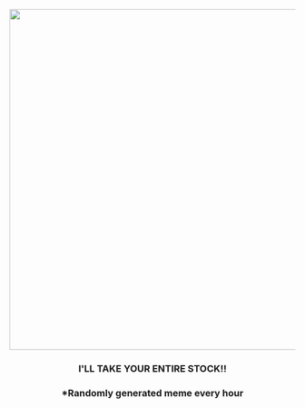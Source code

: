 <p align="center">
        <img src="https://i.redd.it/9z24rniscpr81.png" width="600" height="600">
        </p>
        <h3 align="center">I'LL TAKE YOUR ENTIRE STOCK!!</h3>
        <h3 align="center">*Randomly generated meme every hour</h3>
    